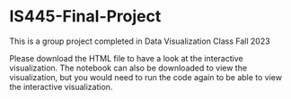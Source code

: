 # IS445-Final-Project
This is a group project completed in Data Visualization Class Fall 2023

Please download the HTML file to have a look at the interactive visualization. 
The notebook can also be downloaded to view the visualization, but you would need to run the code again to be able to view the interactive visualization. 
